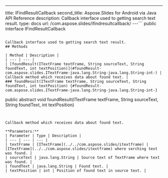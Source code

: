 ---
title: IFindResultCallback
second_title: Aspose.Slides for Android via Java API Reference
description: Callback interface used to getting search text result.
type: docs
url: /com.aspose.slides/ifindresultcallback/
---```
public interface IFindResultCallback
```

Callback interface used to getting search text result.
## Methods

| Method | Description |
| --- | --- |
| [foundResult(ITextFrame textFrame, String sourceText, String foundText, int textPosition)](#foundResult-com.aspose.slides.ITextFrame-java.lang.String-java.lang.String-int-) | Callback method which receives data about found text. |
### foundResult(ITextFrame textFrame, String sourceText, String foundText, int textPosition) {#foundResult-com.aspose.slides.ITextFrame-java.lang.String-java.lang.String-int-}
```
public abstract void foundResult(ITextFrame textFrame, String sourceText, String foundText, int textPosition)
```


Callback method which receives data about found text.

**Parameters:**
| Parameter | Type | Description |
| --- | --- | --- |
| textFrame | [ITextFrame](../../com.aspose.slides/itextframe) | [ITextFrame](../../com.aspose.slides/itextframe) where serching text was found. |
| sourceText | java.lang.String | Source text of TextFrame where text was found. |
| foundText | java.lang.String | Found text. |
| textPosition | int | Position of found text in source text. |

